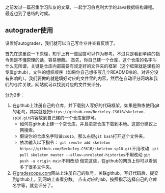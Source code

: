 之前发过一篇召集学习队友的文章，一起学习伯克利大学的Java数据结构课程。最近也到了总结的时候。



## autograder使用

设置好autograder，我们就可以自己写作业并查看反馈了。

首先在这里说一下原理，知乎上有一些回答可以作为参考。不过只是看到单纯的指令但是不懂原理的话，容易懵蔽。
首先，你自己建一个仓库，这个仓库的名字叫什么无所谓，关键是仓库内部需要有规定好的文件夹的框架（这个框架就是课程的专属github），文件的组织顺序（如果你自己想多写几个README啥的，对评分没有影响的）。我们要做的就是填好对应的文件里的内容，然后在自动评分网站和我们的仓库关联，网站就可以找到对应的文件来评分。

分为2步：
1. 在github上注册自己的仓库，并下载别人写好的代码框架。如果是熟练使用git的老鸟，其实就是把`https://github.com/Berkeley-CS61B/skeleton-sp18.git`内容放到自己建的一个仓库里即可。
    - 如何在github上建一个空仓库，并且把空仓库下载到本地。这部分建议上网搜索。
    - 假设你的仓库名字叫做`cs61b`，那么右键`git bash`打开这个文件夹。
    - 依次输入以下指令：
        `git remote add skeleton https://github.com/Berkeley-CS61B/skeleton-sp18.git`不用改动
        ` git pull skeleton master --allow-unrelated-histories`不用改动
        `git push -u origin main`不用改动
    做完这些，在github的网页上你可以看到多了很多文件夹。
2. 在[gradescope.com](https://gradescope.com/)网站上注册自己的账号，关联github，写好代码后，提交到github上，到网站上查看分数。
    点击对应的lab，按照指示选择自己的仓库名字等，就会评分了。